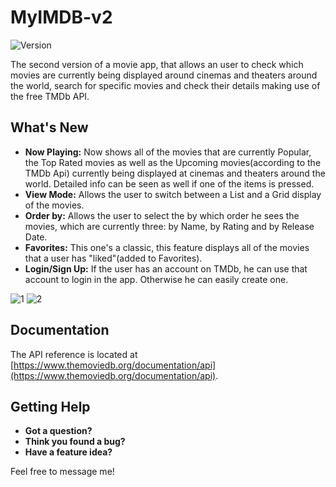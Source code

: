 # MyIMDB-v2
![Version](https://img.shields.io/badge/version-v2.0-blue.svg)

The second version of a movie app, that allows an user to check which movies are currently being displayed around cinemas and theaters around the world, search for specific movies and check their details making use of the free TMDb API.

## What's New

* **Now Playing:** Now shows all of the movies that are currently Popular, the Top Rated movies as well as the Upcoming movies(according to the TMDb Api) currently being displayed at cinemas and theaters around the world. Detailed info can be seen as well if one of the items is pressed.
* **View Mode:** Allows the user to switch between a List and a Grid display of the movies.
* **Order by:** Allows the user to select the by which order he sees the movies, which are currently three: by Name, by Rating and by Release Date.
* **Favorites:** This one's a classic, this feature displays all of the movies that a user has "liked"(added to Favorites).
* **Login/Sign Up:** If the user has an account on TMDb, he can use that account to login in the app. Otherwise he can easily create one.

![1](https://i.imgur.com/IlAPoLF.png)
![2](https://i.imgur.com/nt3vYXg.png)

## Documentation

The API reference is located at [https://www.themoviedb.org/documentation/api](https://www.themoviedb.org/documentation/api).

## Getting Help

- **Got a question?**
- **Think you found a bug?** 
- **Have a feature idea?** 

Feel free to message me!


 






